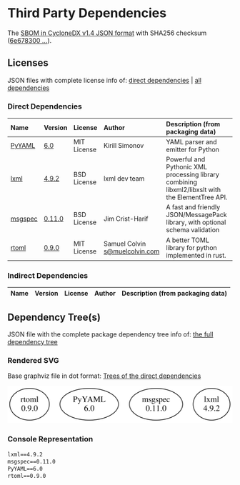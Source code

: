 # Third Party Dependencies

<!--[[[fill sbom_sha256()]]]-->
The [SBOM in CycloneDX v1.4 JSON format](https://git.sr.ht/~sthagen/persoonallisuus/blob/default/sbom.json) with SHA256 checksum ([6e678300 ...](https://git.sr.ht/~sthagen/persoonallisuus/blob/default/sbom.json.sha256 "sha256:6e6783007c6c38fd97507bd59d8b2abced202a30fefbfabc6d27c0acf9521bc5")).
<!--[[[end]]] (checksum: ec22bde0923457454025a62de19f2e97)-->
## Licenses 

JSON files with complete license info of: [direct dependencies](direct-dependency-licenses.json) | [all dependencies](all-dependency-licenses.json)

### Direct Dependencies

<!--[[[fill direct_dependencies_table()]]]-->
| Name                                                               | Version                                            | License     | Author                           | Description (from packaging data)                                                                |
|:-------------------------------------------------------------------|:---------------------------------------------------|:------------|:---------------------------------|:-------------------------------------------------------------------------------------------------|
| [PyYAML](https://pyyaml.org/)                                      | [6.0](https://pypi.org/project/PyYAML/6.0/)        | MIT License | Kirill Simonov                   | YAML parser and emitter for Python                                                               |
| [lxml](https://lxml.de/)                                           | [4.9.2](https://pypi.org/project/lxml/4.9.2/)      | BSD License | lxml dev team                    | Powerful and Pythonic XML processing library combining libxml2/libxslt with the ElementTree API. |
| [msgspec](https://jcristharif.com/msgspec/)                        | [0.11.0](https://pypi.org/project/msgspec/0.11.0/) | BSD License | Jim Crist-Harif                  | A fast and friendly JSON/MessagePack library, with optional schema validation                    |
| [rtoml](https://github.com/samuelcolvin/rtoml/blob/main/README.md) | [0.9.0](https://pypi.org/project/rtoml/0.9.0/)     | MIT License | Samuel Colvin <s@muelcolvin.com> | A better TOML library for python implemented in rust.                                            |
<!--[[[end]]] (checksum: f67bfcfbbd1c8970f8792874bb1677be)-->

### Indirect Dependencies

<!--[[[fill indirect_dependencies_table()]]]-->
| Name | Version | License | Author | Description (from packaging data) |
|:-----|:--------|:--------|:-------|:----------------------------------|
<!--[[[end]]] (checksum: 8a87b89207db0be2864af66f9266660c)-->

## Dependency Tree(s)

JSON file with the complete package dependency tree info of: [the full dependency tree](package-dependency-tree.json)

### Rendered SVG

Base graphviz file in dot format: [Trees of the direct dependencies](package-dependency-tree.dot.txt)

<img src="./package-dependency-tree.svg" alt="Trees of the direct dependencies" title="Trees of the direct dependencies"/>

### Console Representation

<!--[[[fill dependency_tree_console_text()]]]-->
````console
lxml==4.9.2
msgspec==0.11.0
PyYAML==6.0
rtoml==0.9.0
````
<!--[[[end]]] (checksum: 76235c9996d6027ee4575cad1dbc3e42)-->
